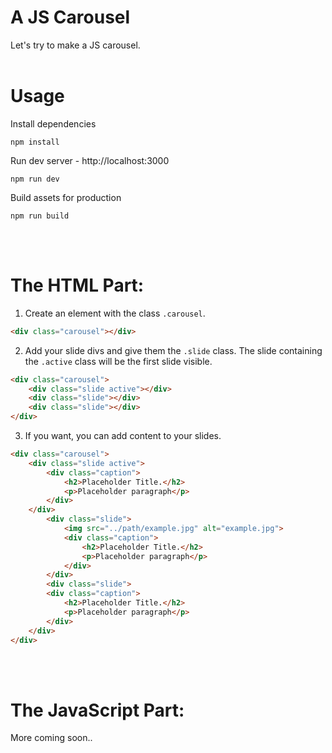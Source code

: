 # A JS Carousel

Let's try to make a JS carousel.
<br><br>

# Usage

Install dependencies

```
npm install
```

Run dev server - http://localhost:3000

```
npm run dev
```

Build assets for production

```
npm run build
```
<br><br>


# The HTML Part:

1. Create an element with the class ```.carousel```.

```html
<div class="carousel"></div>
```

2. Add your slide divs and give them the ```.slide``` class. The slide containing the ```.active``` class will be the first slide visible.

```html
<div class="carousel">
	<div class="slide active"></div>
	<div class="slide"></div>
	<div class="slide"></div>
</div>
```

3. If you want, you can add content to your slides.

```html
<div class="carousel">
	<div class="slide active">
		<div class="caption">
			<h2>Placeholder Title.</h2>
			<p>Placeholder paragraph</p>
		</div>
	</div>
		<div class="slide">
			<img src="../path/example.jpg" alt="example.jpg">
			<div class="caption">
				<h2>Placeholder Title.</h2>
				<p>Placeholder paragraph</p>
			</div>
		</div>
		<div class="slide">
		<div class="caption">
			<h2>Placeholder Title.</h2>
			<p>Placeholder paragraph</p>
		</div>
	</div>
</div>
```
<br><br>
# The JavaScript Part:


More coming soon..